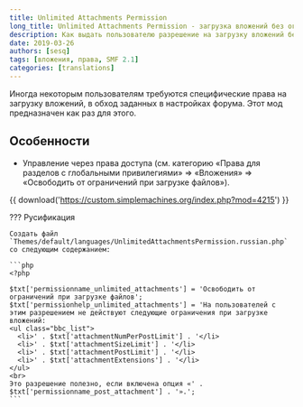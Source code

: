 ```yaml
---
title: Unlimited Attachments Permission
long_title: Unlimited Attachments Permission - загрузка вложений без ограничений
description: Как выдать пользователю разрешение на загрузку вложений без ограничений?
date: 2019-03-26
authors: [sesq]
tags: [вложения, права, SMF 2.1]
categories: [translations]
---
```


Иногда некоторым пользователям требуются специфические права на загрузку вложений, в обход заданных в настройках форума. Этот мод предназначен как раз для этого.

<!-- more -->

## Особенности

* Управление через права доступа (см. категорию «Права для разделов с глобальными привилегиями» => «Вложения» => «Освободить от ограничений при загрузке файлов»).

{{ download('https://custom.simplemachines.org/index.php?mod=4215') }}

??? Русификация

    Создать файл `Themes/default/languages/UnlimitedAttachmentsPermission.russian.php` со следующим содержанием:

    ```php
    <?php

    $txt['permissionname_unlimited_attachments'] = 'Освободить от ограничений при загрузке файлов';
    $txt['permissionhelp_unlimited_attachments'] = 'На пользователей с этим разрешением не действуют следующие ограничения при загрузке вложений:
    <ul class="bbc_list">
      <li>' . $txt['attachmentNumPerPostLimit'] . '</li>
      <li>' . $txt['attachmentSizeLimit'] . '</li>
      <li>' . $txt['attachmentPostLimit'] . '</li>
      <li>' . $txt['attachmentExtensions'] . '</li>
    </ul>
    <br>
    Это разрешение полезно, если включена опция «' . $txt['permissionname_post_attachment'] . '».';
    ```
